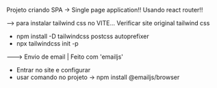 Projeto criando SPA -> Single page application!! Usando react router!!

--> para instalar tailwind css no VITE... Verificar site original tailwind css

- npm install -D tailwindcss postcss autoprefixer
- npx tailwindcss init -p

---> Envio de email | Feito com 'emailjs'

- Entrar no site e configurar
- usar comando no projeto -> npm install @emailjs/browser
